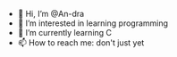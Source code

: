 - 👋 Hi, I’m @An-dra
- 👀 I’m interested in learning programming
- 🌱 I’m currently learning C
- 📫 How to reach me: don't just yet

<!---
An-dra/An-dra is a ✨ special ✨ repository because its `README.md` (this file) appears on your GitHub profile.
You can click the Preview link to take a look at your changes.
--->
